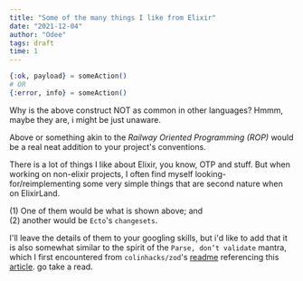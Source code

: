 ```yaml
---
title: "Some of the many things I like from Elixir"
date: "2021-12-04"
author: "Odee"
tags: draft
time: 1
---
```



```elixir
{:ok, payload} = someAction()
# OR
{:error, info} = someAction()
```

Why is the above construct NOT as common in other languages? Hmmm, maybe they are, i might be just unaware.

Above or something akin to the *Railway Oriented Programming (ROP)* would be a real neat addition to your project's conventions.

There is a lot of things I like about Elixir, you know, OTP and stuff. 
But when working on non-elixir projects,
I often find myself looking-for/reimplementing some very simple things that are second nature when on ElixirLand.

  (1) One of them would be what is shown above; and  
  (2) another would be `Ecto`'s `changesets`. 

I'll leave the details of them to your googling skills, but i'd like to add that it is also somewhat similar to
the spirit of the `Parse, don’t validate` mantra, which I first encountered from 
`colinhacks/zod`'s [readme](https://www.npmjs.com/package/zod) referencing this [article](https://lexi-lambda.github.io/blog/2019/11/05/parse-don-t-validate/).
go take a read.


